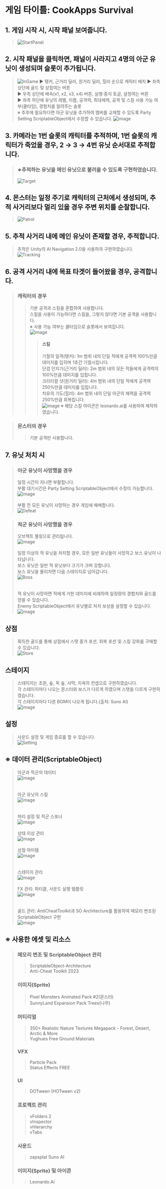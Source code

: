 게임 타이틀: CookApps Survival
=============

## 1. 게임 시작 시, 시작 패널 보여줍니다.
>![StartPanel](https://github.com/macaroonlove/CookApps_PxP/assets/87137181/2f216769-8b93-44eb-94cf-c677a4387701)

## 2. 시작 패널을 클릭하면, 패널이 사라지고 4명의 아군 유닛이 생성되며 슬롯이 추가됩니다.
>![InGame](https://github.com/macaroonlove/CookApps_PxP/assets/87137181/699d3898-5b02-4470-9591-a70ea005da9d)
>▶ 탱커, 근거리 딜러, 원거리 딜러, 힐러 순으로 캐릭터 배치
>▶ 좌측 상단에 골드 및 상점여는 버튼   
>▶ 우측 상단에 배속(x1, x2, x3, x4) 버튼, 실행·중지 토글, 설정여는 버튼   
>▶ 좌측 하단에 유닛의 레벨, 이름, 공격력, 최대체력, 공격 및 스킬 사용 가능 여부(쿨타임), 경험치를 알려주는 슬롯
><br/>
>※ 추후에 필요하다면 아군 유닛을 추가하여 멤버를 교체할 수 있도록 Party Setting ScriptableObject에서 수정할 수 있습니다.
>![image](https://github.com/macaroonlove/CookApps_PxP/assets/87137181/45c85856-3a3f-45b6-89d3-80e1dc9527cc)

## 3. 카메라는 1번 슬롯의 캐릭터를 추적하며, 1번 슬롯의 캐릭터가 죽었을 경우, 2 → 3 → 4번 유닛 순서대로 추적합니다.   
>### ※추적하는 유닛을 메인 유닛으로 불러올 수 있도록 구현하였습니다.
>![Target](https://github.com/macaroonlove/CookApps_PxP/assets/87137181/25efbcbe-8f03-462e-8eb8-d7033690d532)

## 4. 몬스터는 일정 주기로 캐릭터의 근처에서 생성되며, 추적 사거리보다 멀리 있을 경우 주변 위치를 순찰합니다.
>![Patrol](https://github.com/macaroonlove/CookApps_PxP/assets/87137181/4600135e-e002-479e-b040-66fbe41a654a)

## 5. 추적 사거리 내에 메인 유닛이 존재할 경우, 추적합니다.
>추적은 Unity의 AI Navigation 2.0을 사용하여 구현하였습니다.   
>![Tracking](https://github.com/macaroonlove/CookApps_PxP/assets/87137181/d0ece86f-2d7c-45d8-adab-c9b1c56f032b)

## 6. 공격 사거리 내에 목표 타겟이 들어왔을 경우, 공격합니다.
>### 캐릭터의 경우
>>기본 공격과 스킬을 혼합하여 사용합니다.   
>>스킬을 사용이 가능하다면 스킬을, 그렇지 않다면 기본 공격을 사용합니다.   
>>※ 사용 가능 여부는 쿨타임으로 슬롯에서 보여집니다.   
>>![image](https://github.com/macaroonlove/CookApps_PxP/assets/87137181/edfd7351-9efb-4fa0-af51-b417825ba51a)
>>> #### 스킬
>>> 기절의 일격(탱커): 1m 범위 내의 단일 적에게 공격력 100%만큼 데미지를 입히며 1초간 기절시킵니다.   
>>> 단검 던지기(근거리 딜러): 2m 범위 내의 모든 적들에게 공격력의 100%만큼 데미지를 입힙니다.   
>>> 크리티컬 샷(원거리 딜러): 4m 범위 내의 단일 적에게 공격력 250%만큼 데미지를 입힙니다.   
>>> 치유의 기도(힐러): 4m 범위 내의 단일 아군의 체력을 공격력 250%만큼 회복킵니다.   
>>> ![image](https://github.com/macaroonlove/CookApps_PxP/assets/87137181/abed7cb7-837b-49c4-a71b-863ceba5e6ae)
>>> ※ 해당 스킬 아이콘은 leonardo.ai를 사용하여 제작하였습니다.

>### 몬스터의 경우
>>기본 공격만 사용합니다.

## 7. 유닛 처치 시
>### 아군 유닛이 사망했을 경우
>일정 시간이 지나면 부활합니다.   
>부활 대기시간은 Party Setting ScriptableObject에서 수정이 가능합니다.   
>![image](https://github.com/macaroonlove/CookApps_PxP/assets/87137181/c3bf7bd4-6500-4f56-b3bd-95b2595dd182)
><br/>   
>부활 전 모든 유닛이 사망하는 경우 게임에 패배합니다.   
>![Defeat](https://github.com/macaroonlove/CookApps_PxP/assets/87137181/4d5be92c-a98f-4e90-aad3-ab5447a6d936)

>### 적군 유닛이 사망했을 경우
>오브젝트 풀링으로 관리됩니다.   
>![image](https://github.com/macaroonlove/CookApps_PxP/assets/87137181/859adf7d-fcc8-4b18-86b5-656bfce66f00)
><br/>   
>일정 이상의 적 유닛을 처치할 경우, 모든 일반 유닛들이 사망하고 보스 유닛이 나타납니다.   
>보스 유닛은 일반 적 유닛보다 크기가 크며 강합니다.   
>보스 유닛을 물리치면 다음 스테이지로 넘어갑니다.   
>![Boss](https://github.com/macaroonlove/CookApps_PxP/assets/87137181/1f136139-7ed1-4f8f-9342-da9fd95c75ee)   
><br/>   
>적 유닛이 사망하면 적에게 가한 데미지에 비례하여 일정량의 경험치와 골드를 얻을 수 있습니다.   
>Enemy ScriptableObject에서 유닛별로 처치 보상을 설정할 수 있습니다.   
>![image](https://github.com/macaroonlove/CookApps_PxP/assets/87137181/176eb32f-d714-4733-bf26-2b729fb19dd4)   

## 상점   
>획득한 골드를 통해 상점에서 스탯 증가 포션, 회복 포션 및 스킬 강화를 구매할 수 있습니다.   
>![Store](https://github.com/macaroonlove/CookApps_PxP/assets/87137181/6e5a42d8-0ed4-4d8e-a642-1b0a305ce264)   

## 스테이지
> 스테이지는 초원, 숲, 독 숲, 사막, 지옥의 컨셉으로 구현하였습니다.   
> 각 스테이지마다 나오는 몬스터와 보스가 다르게 하였으며 스탯을 다르게 구현하였습니다.   
> 각 스테이지마다 다른 BGM이 나오게 됩니다.(출처: Suno AI)   
> ![image](https://github.com/macaroonlove/CookApps_PxP/assets/87137181/a273f5ea-4810-42e2-9ad7-9b1ecbc1c630)

## 설정
>사운드 설정 및 게임 종료를 할 수 있습니다.   
>![Setting](https://github.com/macaroonlove/CookApps_PxP/assets/87137181/dd2388d4-725d-4c30-9166-ec85308002bb)


## ※ 데이터 관리(ScriptableObject)   
>아군과 적군의 데이터   
>![image](https://github.com/macaroonlove/CookApps_PxP/assets/87137181/0997b987-33bc-4258-b37a-363c0da260e4)   
><br/>   
>아군 유닛의 스킬   
>![image](https://github.com/macaroonlove/CookApps_PxP/assets/87137181/0429d206-be5a-4c3b-ac2a-f2a1d20a0b9c)   
><br/>   
>파티 설정 및 적군 스포너   
>![image](https://github.com/macaroonlove/CookApps_PxP/assets/87137181/38cf31dd-a917-4f3f-b28c-033496ecfbe8)   
><br/>
>상태 이상 관리   
>![image](https://github.com/macaroonlove/CookApps_PxP/assets/87137181/6828f082-6b82-4651-9d8b-71a153e33687)   
><br/>
>상점 아이템   
>![image](https://github.com/macaroonlove/CookApps_PxP/assets/87137181/77fa4246-e4ac-4cca-a59b-5fe1c57116ea)   
><br/>   
>스테이지 관리   
> ![image](https://github.com/macaroonlove/CookApps_PxP/assets/87137181/5a7001c6-5251-41bb-aecc-407da4b1439b)   
><br/>
>FX 관리: 파티클, 사운드 실행 템플릿   
>![image](https://github.com/macaroonlove/CookApps_PxP/assets/87137181/f03dd87e-be6d-420c-a693-4a971c1f99b4)   
><br/>   
>골드 관리: AntiCheatToolkit과 SO Architecture를 활용하여 메모리 변조된 ScriptableObject 구현   
>![image](https://github.com/macaroonlove/CookApps_PxP/assets/87137181/caca92f5-e2c8-4934-8148-72321bd0bda0)   


## ※ 사용한 에셋 및 리소스   
>### 메모리 변조 및 ScriptableObject 관리   
>>ScriptableObject-Architecture   
>>Anti-Cheat Toolkit 2023   
>### 이미지(Sprite)   
>>Pixel Monsters Animated Pack #2(몬스터)   
>>SunnyLand Expansion Pack Trees(나무)   
>### 머티리얼   
>>350+ Realistic Nature Textures Megapack - Forest, Desert, Arctic & More   
>>Yughues Free Ground Materials   
>### VFX   
>>Particle Pack   
>>Status Effects FREE   
>### UI   
>>DOTween (HOTween v2)   
>### 프로젝트 관리   
>>vFolders 2   
>>vInspector   
>>vHierarchy   
>>vTabs   
>### 사운드
>>zapsplat
>>Suno AI
>### 이미지(Sprite) 및 아이콘
>>Leonardo.Ai
